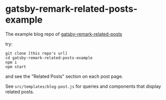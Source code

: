 # gatsby-remark-related-posts-example

The example blog repo of [gatsby-remark-related-posts](https://www.npmjs.com/package/gatsby-remark-related-posts)

try:

```
git clone [this repo's url]
cd gatsby-remark-related-posts-example
npm i
npm start
```

and see the "Related Posts" section on each post page.

See `src/templates/blog-post.js` for queries and components that display related posts.

